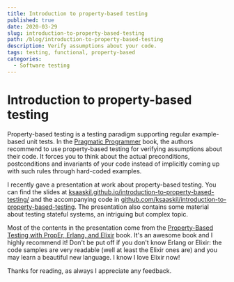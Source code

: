 ```yaml
---
title: Introduction to property-based testing
published: true
date: 2020-03-29
slug: introduction-to-property-based-testing
path: /blog/introduction-to-property-based-testing
description: Verify assumptions about your code.
tags: testing, functional, property-based
categories:
  - Software testing
---
```


# Introduction to property-based testing

Property-based testing is a testing paradigm supporting regular example-based unit tests. In the [Pragmatic Programmer](https://en.wikipedia.org/wiki/The_Pragmatic_Programmer) book, the authors recommend to use property-based testing for verifying assumptions about their code. It forces you to think about the actual preconditions, postconditions and invariants of your code instead of implicitly coming up with such rules through hard-coded examples.

<!-- more -->

I recently gave a presentation at work about property-based testing. You can find the slides at [ksaaskil.github.io/introduction-to-property-based-testing/](https://ksaaskil.github.io/introduction-to-property-based-testing/) and the accompanying code in [github.com/ksaaskil/introduction-to-property-based-testing](https://github.com/ksaaskil/introduction-to-property-based-testing). The presentation also contains some material about testing stateful systems, an intriguing but complex topic.

Most of the contents in the presentation come from the [Property-Based Testing with PropEr, Erlang, and Elixir](https://propertesting.com/) book. It's an awesome book and I highly recommend it! Don't be put off if you don't know Erlang or Elixir: the code samples are very readable (well at least the Elixir ones are) and you may learn a beautiful new language. I know I love Elixir now!

Thanks for reading, as always I appreciate any feedback.
